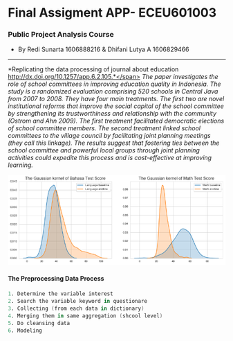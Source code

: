 Final Assigment APP- ECEU601003
==========================
### Public Project Analysis Course
* By Redi Sunarta 1606888216 & Dhifani Lutya A 1606829466

---
<span style="size:5"> *Replicating the data processing of journal about education http://dx.doi.org/10.1257/app.6.2.105.*</span>
*The paper investigates the role of school committees in improving education quality in Indonesia. The study is a randomized evaluation comprising 520 schools in Central Java from 2007 to 2008. They have four main treatments. The first two are novel institutional reforms that improve the social capital of the school committee by strengthening its trustworthiness and relationship with the community (Ostrom and Ahn 2009). The first treatment facilitated democratic elections of school committee members. The second treatment linked school committees to the village council by facilitating joint planning meetings (they call this linkage). The results suggest that fostering ties between the school committee and powerful local groups through joint planning activities could expedite this process and is cost-effective at improving learning.*

![](test_scoredist.png)

#### The Preprocessing Data Process
```S
1. Determine the variable interest 
2. Search the variable keyword in questionare
3. Collecting (from each data in dictionary) 
4. Merging them in same aggregation (shcool level) 
5. Do cleansing data 
6. Modeling
```
